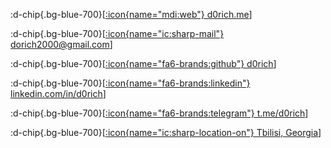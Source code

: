 :d-chip{.bg-blue-700}[[:icon{name="mdi:web"} d0rich.me](https://d0rich.me)]

:d-chip{.bg-blue-700}[[:icon{name="ic:sharp-mail"} dorich2000@gmail.com](mailto:dorich2000@gmail.com)]

:d-chip{.bg-blue-700}[[:icon{name="fa6-brands:github"} d0rich](https://github.com/d0rich)]

:d-chip{.bg-blue-700}[[:icon{name="fa6-brands:linkedin"} linkedin.com/in/d0rich](https://www.linkedin.com/in/d0rich/)]

:d-chip{.bg-blue-700}[[:icon{name="fa6-brands:telegram"} t.me/d0rich](https://d0rich.t.me/)]

:d-chip{.bg-blue-700}[[:icon{name="ic:sharp-location-on"} Tbilisi, Georgia](https://www.google.com/maps/place/Tbilisi/@41.7326304,44.6987693,11z)]